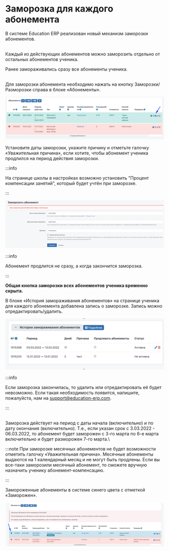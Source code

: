 # Заморозка для каждого абонемента

В системе Education ERP реализован новый механизм заморозки абонементов.

\
Каждый из действующих абонементов можно заморозить отдельно от остальных абонементов ученика.

Ранее замораживались сразу все абонементы ученика.

\
Для заморозки абонемента необходимо нажать на кнопку Заморозки/Разморозки справа в блоке «Абонементы».

![](../.gitbook/assets/один.png)

Установите даты заморозки, укажите причину и отметьте галочку «Уважительная причина», если хотите, чтобы абонемент ученика  продлился на период действия заморозки.

:::info

На странице школы в настройках  возможно установить "Процент компенсации занятий", который будет учтён при заморозке.

:::

![](../.gitbook/assets/два.png)

:::info

Абонемент продлится не сразу, а когда закончится заморозка.

:::

**Общая кнопка заморозки всех абонементов ученика временно скрыта.**

В блоке «История замораживания абонементов» на странице ученика для каждого абонемента добавлена запись о заморозке. Запись можно отредактировать/удалить.

![](../.gitbook/assets/три.png)

:::info

Если заморозка закончилась, то удалить или отредактировать её будет невозможно. Если такая необходимость появится, напишите, пожалуйста, нам на [support@education-erp.com](mailto:support@education-erp.com).

:::

\
Заморозка действует на период с даты начала (включительно) и по дату окончания (включительно). Т.е., если указан срок с 3.03.2022 - 06.03.2022, то абонемент будет заморожен с 3-го марта по 6-е марта включительно и будет разморожен 7-го марта.\


:::note
При заморозке месячных абонементов не будет возможности отметить галочку «Уважительная причина». Месячные абонементы выдаются на 1 календарный месяц и не могут быть продлены. Если вы все-таки заморозили месячный абонемент, то сможете вручную назначить ученику абонемент-компенсацию.

:::

Замороженные абонементы в системе синего цвета с отметкой «Заморожен».

![](../.gitbook/assets/четыре.png)
